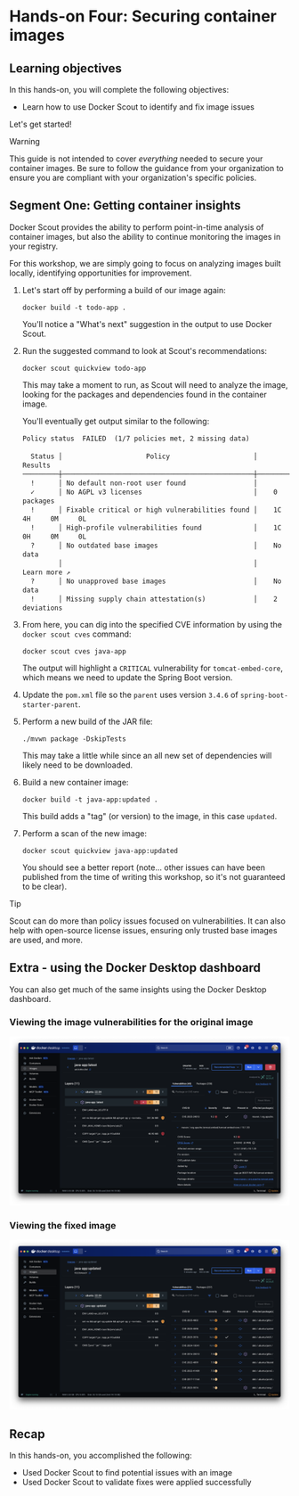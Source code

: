 # Hands-on Four: Securing container images

## Learning objectives

In this hands-on, you will complete the following objectives:

- Learn how to use Docker Scout to identify and fix image issues

Let's get started!

> [!WARNING]
> This guide is not intended to cover _everything_ needed to secure your container images. Be sure to follow the guidance from your organization to ensure you are compliant with your organization's specific policies.


## Segment One: Getting container insights

Docker Scout provides the ability to perform point-in-time analysis of container images, but also the ability to continue monitoring the images in your registry.

For this workshop, we are simply going to focus on analyzing images built locally, identifying opportunities for improvement.

1. Let's start off by performing a build of our image again:

    ```console
    docker build -t todo-app .
    ```
   
    You'll notice a "What's next" suggestion in the output to use Docker Scout. 

2. Run the suggested command to look at Scout's recommendations:

    ```console
    docker scout quickview todo-app
    ```

   This may take a moment to run, as Scout will need to analyze the image, looking for the packages and dependencies found in the container image.

   You'll eventually get output similar to the following:

    ```plaintext
    Policy status  FAILED  (1/7 policies met, 2 missing data)
   
      Status │                     Policy                     │           Results            
    ─────────┼────────────────────────────────────────────────┼──────────────────────────────
      !      │ No default non-root user found                 │                              
      ✓      │ No AGPL v3 licenses                            │    0 packages                
      !      │ Fixable critical or high vulnerabilities found │    1C     4H     0M     0L   
      !      │ High-profile vulnerabilities found             │    1C     0H     0M     0L   
      ?      │ No outdated base images                        │    No data                   
             │                                                │    Learn more ↗                    
      ?      │ No unapproved base images                      │    No data                   
      !      │ Missing supply chain attestation(s)            │    2 deviations   
    ```

3. From here, you can dig into the specified CVE information by using the `docker scout cves` command:

    ```console
    docker scout cves java-app
    ```

    The output will highlight a `CRITICAL` vulnerability for `tomcat-embed-core`, which means we need to update the Spring Boot version.

4. Update the `pom.xml` file so the `parent` uses version `3.4.6` of `spring-boot-starter-parent`.

5. Perform a new build of the JAR file:

    ```console
    ./mvwn package -DskipTests
    ```
   
    This may take a little while since an all new set of dependencies will likely need to be downloaded.

6. Build a new container image:

    ```console
    docker build -t java-app:updated .
    ```
   
    This build adds a "tag" (or version) to the image, in this case `updated`.

7. Perform a scan of the new image:

    ```console
    docker scout quickview java-app:updated
    ```
   
    You should see a better report (note... other issues can have been published from the time of writing this workshop, so it's not guaranteed to be clear).

> [!TIP]
> Scout can do more than policy issues focused on vulnerabilities. It can also help with open-source license issues, ensuring only trusted base images are used, and more.


## Extra - using the Docker Desktop dashboard

You can also get much of the same insights using the Docker Desktop dashboard.

### Viewing the image vulnerabilities for the original image

![Screenshot of the Docker Desktop dashboard showing the vulnerability report for the vulnerable image](./images/dd-scout-vulnerable-image.png)

### Viewing the fixed image

![Screenshot of the Docker Desktop dashboard showing the vulnerability report for the fixed image, showing no known issues](./images/dd-scout-fixed-image.png)

## Recap

In this hands-on, you accomplished the following:

- Used Docker Scout to find potential issues with an image
- Used Docker Scout to validate fixes were applied successfully
